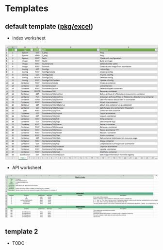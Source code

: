 # Templates

## default template ([pkg/excel](https://github.com/cxsu/swage/tree/main/pkg/excel))

- Index worksheet

![template1-index](images/template1-index.png)

- API worksheet

![template1-api](images/template1-api.png)

## template 2

- TODO
